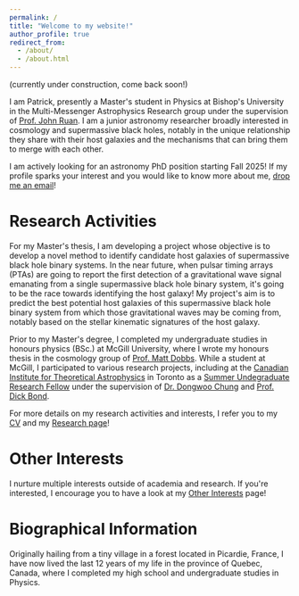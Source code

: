 ```yaml
---
permalink: /
title: "Welcome to my website!"
author_profile: true
redirect_from: 
  - /about/
  - /about.html
---
```

(currently under construction, come back soon!) 

I am Patrick, presently a Master's student in Physics at Bishop's University in the Multi-Messenger Astrophysics Research group under the supervision of [Prof. John Ruan](https://gamma-research.space/). I am a junior astronomy researcher broadly interested in cosmology and supermassive black holes, notably in the unique relationship they share with their host galaxies and the mechanisms that can bring them to merge with each other. 

I am actively looking for an astronomy PhD position starting Fall 2025! If my profile sparks your interest and you would like to know more about me, [drop me an email](mailto:patrick.horlaville@gmail.com)!


Research Activities
======
For my Master's thesis, I am developing a project whose objective is to develop a novel method to identify candidate host galaxies of supermassive black hole binary systems. In the near future, when pulsar timing arrays (PTAs) are going to report the first detection of a gravitational wave signal emanating from a single supermassive black hole binary system, it's going to be the race towards identifying the host galaxy! My project's aim is to predict the best potential host galaxies of this supermassive black hole binary system from which those gravitational waves may be coming from, notably based on the stellar kinematic signatures of the host galaxy.

Prior to my Master's degree, I completed my undergraduate studies in honours physics (BSc.) at McGill University, where I wrote my honours thesis in the cosmology group of [Prof. Matt Dobbs](https://sites.google.com/a/mcgillcosmology.ca/mcgillcosmology/matt-dobbs). While a student at McGill, I participated to various research projects, including at the [Canadian Institute for Theoretical Astrophysics](https://www.cita.utoronto.ca/) in Toronto as a [Summer Undegraduate Research Fellow](https://www.cita.utoronto.ca/opportunities/surf-at-cita/) under the supervision of [Dr. Dongwoo Chung](https://dongwooc.com/) and [Prof. Dick Bond](https://www.cita.utoronto.ca/~bond/).

For more details on my research activities and interests, I refer you to my [CV](https://patrickhorlaville.github.io/files/academic_cv.pdf) and my [Research page](https://patrickhorlaville.github.io/research/)!



Other Interests
======
I nurture multiple interests outside of academia and research. If you're interested, I encourage you to have a look at my [Other Interests](https://patrickhorlaville.github.io/other_interests/) page!

Biographical Information
======
Originally hailing from a tiny village in a forest located in Picardie, France, I have now lived the last 12 years of my life in the province of Quebec, Canada, where I completed my high school and undergraduate studies in Physics. 
